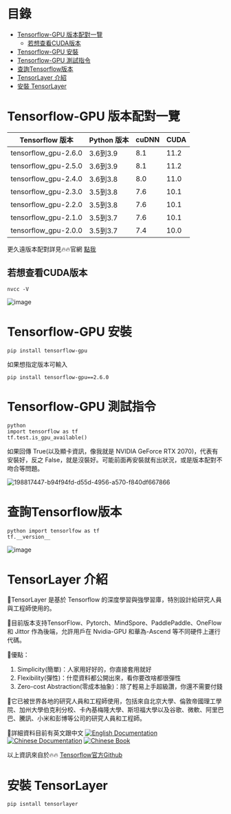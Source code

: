# 目錄
* [Tensorflow-GPU 版本配對一覽](#tensorflow-gpu-版本配對一覽)
    * [若想查看CUDA版本](#若想查看cuda版本) 
* [Tensorflow-GPU 安裝](#tensorflow-gpu-安裝)
* [Tensorflow-GPU 測試指令](#tensorflow-gpu-測試指令)
* [查詢Tensorflow版本](#查詢tensorflow版本)
* [TensorLayer 介紹](#tensorlayer-介紹)
* [安裝 TensorLayer](#安裝-tensorlayer)

# Tensorflow-GPU 版本配對一覽
|    Tensorflow 版本    | Python 版本 | cuDNN | CUDA |
|----------------------|-------------|-------|------|
| tensorflow_gpu-2.6.0 | 3.6到3.9 | 8.1 | 11.2 |
| tensorflow_gpu-2.5.0 | 3.6到3.9 | 8.1 | 11.2 |
| tensorflow_gpu-2.4.0 | 3.6到3.8 | 8.0 | 11.0 |
| tensorflow_gpu-2.3.0 | 3.5到3.8 | 7.6 | 10.1 |
| tensorflow_gpu-2.2.0 | 3.5到3.8 | 7.6 | 10.1 |
| tensorflow_gpu-2.1.0 | 3.5到3.7 | 7.6 | 10.1 |
| tensorflow_gpu-2.0.0 | 3.5到3.7 | 7.4 | 10.0 |

更久遠版本配對詳見🔥🔥官網 [點我](https://tensorflow.google.cn/install/source_windows#gpu)

## 若想查看CUDA版本
    nvcc -V
![image](https://user-images.githubusercontent.com/46515944/198818059-605804d4-630e-4c35-b359-0ec494ee6207.png)

# Tensorflow-GPU 安裝
    pip install tensorflow-gpu    
 如果想指定版本可輸入
 
    pip install tensorflow-gpu==2.6.0
 

# Tensorflow-GPU 測試指令
    python
    import tensorflow as tf
    tf.test.is_gpu_available()
 
 如果回傳 True(以及顯卡資訊，像我就是 NVIDIA GeForce RTX 2070)，代表有安裝好，反之 False，就是沒裝好。可能前面再安裝就有出狀況，或是版本配對不吻合等問題。
 
![198817447-b94f94fd-d55d-4956-a570-f840df667866](https://user-images.githubusercontent.com/46515944/198817536-a89a44d7-3ebe-4c36-a681-2ff15e9ecff9.png)

# 查詢Tensorflow版本
    python import tensorlfow as tf
    tf.__version__
    
![image](https://user-images.githubusercontent.com/46515944/198817509-a70bb29f-d3e1-4abf-bc3f-4f5f1c714ef4.png)

# TensorLayer 介紹
📌TensorLayer 是基於 Tensorflow 的深度學習與強學習庫，特別設計給研究人員與工程師使用的。

📌目前版本支持TensorFlow、Pytorch、MindSpore、PaddlePaddle、OneFlow 和 Jittor 作為後端，允許用戶在 Nvidia-GPU 和華為-Ascend 等不同硬件上運行代碼。

📌優點：
1. Simplicity(簡單)：人家用好好的，你直接套用就好
2. Flexibility(彈性)：什麼資料都公開出來，看你要改啥都很彈性
3. Zero-cost Abstraction(零成本抽象)：除了輕易上手超級讚，你還不需要付錢

📌它已被世界各地的研究人員和工程師使用，包括來自北京大學、倫敦帝國理工學院、加州大學伯克利分校、卡內基梅隆大學、斯坦福大學以及谷歌、微軟、阿里巴巴、騰訊、小米和彭博等公司的研究人員和工程師。

📌詳細資料目前有英文跟中文
[![English Documentation](https://img.shields.io/badge/documentation-english-blue.svg)](https://tensorlayer.readthedocs.io/)
[![Chinese Documentation](https://img.shields.io/badge/documentation-%E4%B8%AD%E6%96%87-blue.svg)](https://tensorlayercn.readthedocs.io/)
[![Chinese Book](https://img.shields.io/badge/book-%E4%B8%AD%E6%96%87-blue.svg)](http://www.broadview.com.cn/book/5059/)

以上資訊來自於🔥🔥 [Tensorflow官方Github](https://github.com/tensorlayer/tensorlayer)

# 安裝 TensorLayer
    pip isntall tensorlayer
